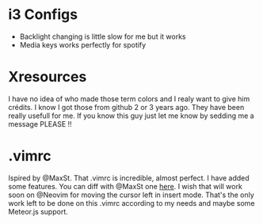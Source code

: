 # i3 Configs

- Backlight changing is little slow for me but it works
- Media keys works perfectly for spotify

# Xresources

I have no idea of who made those term colors and I realy want to give him crédits.
I know I got those from github 2 or 3 years ago. They have been really usefull for me.
If you know this guy just let me know by sedding me a message PLEASE !!

# .vimrc

Ispired by @MaxSt. That .vimrc is incredible, almost perfect. I have added some features.
You can diff with @MaxSt one [here](https://github.com/MaxSt/dotfiles/blob/master/vimrc).
I wish that <C-h> will work soon on @Neovim for moving the cursor left in insert mode.
That's the only work left to be done on this .vimrc according to my needs and maybe some Meteor.js support.
